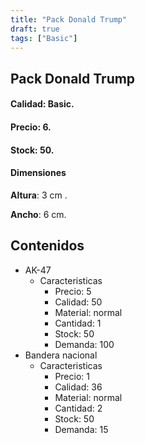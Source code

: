 ```yaml
---
title: "Pack Donald Trump"
draft: true
tags: ["Basic"]
---
```

## Pack Donald Trump
#### Calidad: Basic.
#### Precio: 6.
#### Stock: 50.
#### Dimensiones
**Altura**: 3 cm .

**Ancho**: 6 cm.
## Contenidos
- AK-47
    - Caracteristicas
        - Precio: 5
        - Calidad: 50
        - Material: normal
        - Cantidad: 1
        - Stock: 50
        - Demanda: 100
- Bandera nacional
    - Caracteristicas
        - Precio: 1
        - Calidad: 36
        - Material: normal
        - Cantidad: 2
        - Stock: 50
        - Demanda: 15
